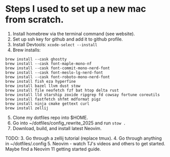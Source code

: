 # Steps I used to set up a new mac from scratch.


1. Install homebrew via the terminal command (see website).
2. Set up ssh key for github and add it to github profile.
3. Install Devtools: `xcode-select --install`
4. Brew installs:
```
brew install --cask ghostty
brew install --cask font-maple-mono-nf
brew install --cask font-commit-mono-nerd-font
brew install --cask font-meslo-lg-nerd-font
brew install --cask font-roboto-mono-nerd-font
brew install fish eza hyperfine
brew install bazel llvm dust stow
brew install file neofetch fzf bat htop delta rust
brew install lld starship zoxide ripgrep fd cowsay fortune coreutils 
brew install fastfetch shfmt mdformat pigz
brew install ninja cmake gettext curl
brew install zellij
```
5. Clone my dotfiles repo into $HOME.
6. Go into ~/dotfiles/config_rewrite_2025 and run `stow .`
7. Download, build, and install latest Neovim.

TODO:
3. Go through a zellij tutorial (replace tmux).
4. Go through anything in ~/dotfiles/.config
5. Neovim - watch TJ's videos and others to get started. Maybe find a Neovim 11 getting started guide.


